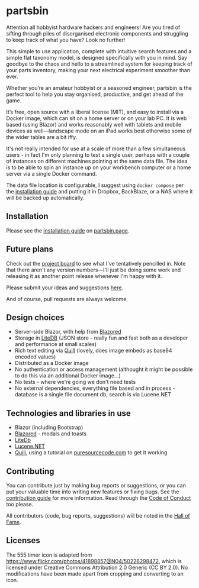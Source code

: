 # partsbin

Attention all hobbyist hardware hackers and engineers! Are you tired of sifting through piles of disorganised electronic components and struggling to keep track of what you have? Look no further!

This simple to use application, complete with intuitive search features and a simple flat taxonomy model, is designed specifically with you in mind. Say goodbye to the chaos and hello to a streamlined system for keeping track of your parts inventory, making your next electrical experiment smoother than ever.

Whether you’re an amateur hobbyist or a seasoned engineer, partsbin is the perfect tool to help you stay organised, productive, and get ahead of the game.

It’s free, open source with a liberal license (MIT), and easy to install via a Docker image, which can sit on a home server or on your lab PC. It is web based (using Blazor) and works reasonably well with tablets and mobile devices as well—landscape mode on an iPad works best otherwise some of the wider tables are a bit iffy.

It's not really intended for use at a scale of more than a few simultaneous users - in fact I'm only planning to test a single user, perhaps with a couple of instances on different machines pointing at the same data file. The idea is to be able to spin an instance up on your workbench computer or a home server via a single Docker command.

The data file location is configurable, I suggest using `docker compose` per the [installation guide](https://partsbin.page/installation-guide) and putting it in Dropbox, BackBlaze, or a NAS where it will be backed up automatically.

## Installation

Please see the [installation guide](https://partsbin.page/installation-guide) on [partsbin.page](https://partsbin.page).

## Future plans

Check out the [project board](https://github.com/users/becdetat/projects/3/views/4) to see what I've tentatively pencilled in. Note that there aren't any version numbers—I'll just be doing some work and releasing it as another point release whenever I'm happy with it.

Please submit your ideas and suggestions [here](https://github.com/becdetat/partsbin/issues).

And of course, pull requests are always welcome.


## Design choices

- Server-side Blazor, with help from [Blazored](https://github.com/Blazored)
- Storage in [LiteDB](https://www.litedb.org/) (JSON store - really fun and fast both as a developer and performance at small scales)
- Rich text editing via [Quill](https://quilljs.com/) (lovely, does image embeds as base64 encoded values)
- Distributed as a Docker image
- No authentication or access management (althought it might be possible to do this via an additional Docker image...)
- No tests - where we're going we don't need tests
- No external dependencies, everything file based and in process - database is a single file document db, search is via Lucene.NET

## Technologies and libraries in use

- Blazor (including Bootstrap)
- [Blazored](https://github.com/Blazored) -  modals and toasts
- [LiteDb](https://www.litedb.org/)
- [Lucene.NET](https://lucenenet.apache.org/)
- [Quill](https://quilljs.com/), using a tutorial on [puresourcecode.com](https://www.puresourcecode.com/dotnet/blazor/create-a-blazor-component-for-quill/) to get it working

## Contributing

You can contribute just by making bug reports or suggestions, or you can put your valuable time into writing new features or fixing bugs. See the [contribution guide](CONTRIB.md) for more information. Read through the [Code of Conduct](code-of-conduct.md) too please.

All contributors (code, bug reports, suggestions) wiil be noted in the [Hall of Fame](hall-of-fame.md).


## Licenses

The 555 timer icon is adapted from https://www.flickr.com/photos/41898857@N04/50226298472, which is licensed under Creative Commons Attribution 2.0 Generic (CC BY 2.0). No modifications have been made apart from cropping and converting to an icon.
